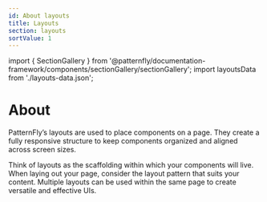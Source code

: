 ```yaml
---
id: About layouts
title: Layouts
section: layouts
sortValue: 1
---
```


import { SectionGallery } from '@patternfly/documentation-framework/components/sectionGallery/sectionGallery';
import layoutsData from './layouts-data.json';

# About

PatternFly’s layouts are used to place components on a page. They create a fully responsive structure to keep components organized and aligned across screen sizes. 

Think of layouts as the scaffolding within which your components will live. When laying out your page, consider the layout pattern that suits your content. Multiple layouts can be used within the same page to create versatile and effective UIs. 

<SectionGallery
  section="layouts"
  galleryItemsData={layoutsData}
  placeholderText="Search layouts by name"
  includeSubsections={true}
  hasGridText={true}
  isFullWidth={false}
/>
